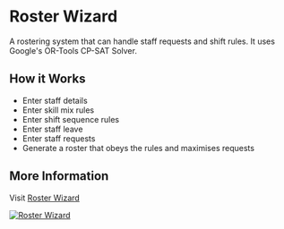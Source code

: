 # Roster Wizard

A rostering system that can handle staff requests and shift rules.
It uses Google's OR-Tools CP-SAT Solver.

## How it Works

- Enter staff details
- Enter skill mix rules
- Enter shift sequence rules
- Enter staff leave
- Enter staff requests
- Generate a roster that obeys the rules and maximises requests

## More Information

Visit [Roster Wizard](https://www.galojix.com/roster/)

[![Roster Wizard](https://www.galojix.com/static/media/uploads/roster.png)](https://www.galojix.com/roster/)
